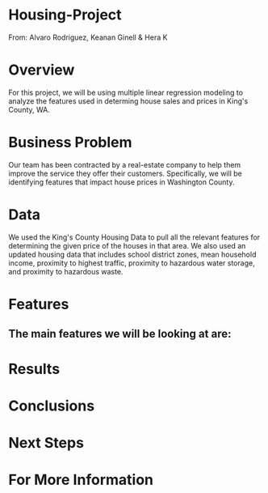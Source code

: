 # Housing-Project
From: Alvaro Rodriguez, Keanan Ginell & Hera K


# Overview
For this project, we will be using multiple linear regression modeling to analyze the features used in determing house sales and prices in King's County, WA.

# Business Problem
Our team has been contracted by a real-estate company to help them improve the service they offer their customers. Specifically, we will be identifying features that impact house prices in Washington County. 

# Data
We used the King's County Housing Data to pull all the relevant features for determining the given price of the houses in that area. We also used an updated housing data that includes school district zones, mean household income, proximity to highest traffic,  proximity to hazardous water storage, and proximity to hazardous waste.

# Features
The main features we will be looking at are:
- 
# Results

# Conclusions

# Next Steps

# For More Information
